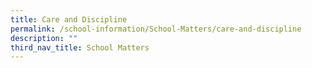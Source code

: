 ```yaml
---
title: Care and Discipline
permalink: /school-information/School-Matters/care-and-discipline
description: ""
third_nav_title: School Matters
---
```

